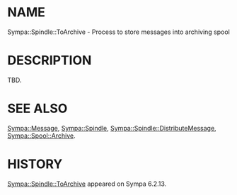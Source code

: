 # NAME

Sympa::Spindle::ToArchive - Process to store messages into archiving spool

# DESCRIPTION

TBD.

# SEE ALSO

[Sympa::Message](./Sympa::Message.3.md),
[Sympa::Spindle](./Sympa::Spindle.3.md), [Sympa::Spindle::DistributeMessage](./Sympa::Spindle::DistributeMessage.3.md),
[Sympa::Spool::Archive](./Sympa::Spool::Archive.3.md).

# HISTORY

[Sympa::Spindle::ToArchive](./Sympa::Spindle::ToArchive.3.md) appeared on Sympa 6.2.13.
